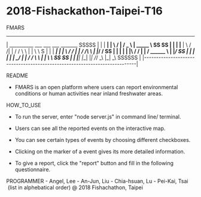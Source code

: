 # 2018-Fishackathon-Taipei-T16

FMARS
 
 ____________________________________________________________________________
| __________    ___        ___         ___          _______         SSSSS   | 
| |  ______|    |  \      /   |       / _ \        | _____  \     SS     SS |
| |  |______    |   \    / /| |      / / \ \       | |     \ \     S        |
| |  ______|    |  | \  / / | |     / /___\ \      | |_____/ /       SS     |
| |  |          |  |\ \/ /  | |    / ______  \     | |______/          SS   |
| |  |          |  | \__/   | |   / /       \ \    | |    \ \     SS     SS |
| |__|          |__|        |_|  /_/         \_\   |_|     \_\      SSSSSS  |
|---------------------------------------------------------------------------|

README
  - FMARS is an open platform where users can report environmental conditions or human activities near inland freshwater areas.
  
  
HOW_TO_USE
  - To run the server, enter "node server.js" in command line/ terminal.
  
  - Users can see all the reported events on the interactive map.
  - You can see certain types of events by choosing different checkboxes.
  - Clicking on the marker of a event gives its more detailed information.
  
  - To give a report, click the "report" button and fill in the following questionnaire.
  
  PROGRAMMER
    - Angel, Lee
    - An-Jun, Liu
    - Chia-hsuan, Lu
    - Pei-Kai, Tsai
    (list in alphebatical order)
    @ 2018 Fishachathon, Taipei
